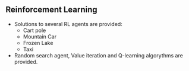 ## Reinforcement Learning

 - Solutions to several RL agents are provided:
   * Cart pole
   * Mountain Car
   * Frozen Lake
   * Taxi
 - Random search agent, Value iteration and Q-learning algorythms are provided.
